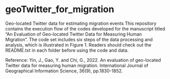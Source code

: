 # geoTwitter_for_migration
Geo-located Twitter data for estimating migration events
This repository contains the execution flow of the codes developed for the manuscript titled “An
Evaluation of Geo-located Twitter Data for Measuring Human Migration”. The code set includes
six steps of the data processing and analysis, which is illustrated in Figure 1. Readers should
check out the README.txt in each folder before using the code and data.

Reference: Yin, J., Gao, Y. and Chi, G., 2022. An evaluation of geo-located Twitter data for measuring human migration. International Journal of Geographical Information Science, 36(9), pp.1830-1852.
